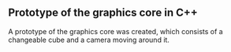 ## Prototype of the graphics core in C++

A prototype of the graphics core was created, which consists of a changeable cube and a camera moving around it.
